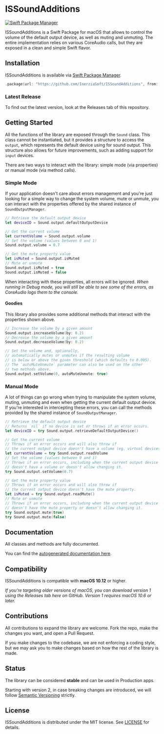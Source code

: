 # ISSoundAdditions

<a href="https://swift.org/package-manager">
  <img src="https://img.shields.io/badge/spm-compatible-brightgreen.svg?style=flat" alt="Swift Package Manager" />
</a>

ISSoundAdditions is a Swift Package for macOS that allows to control the volume of the default output device, as well as muting and unmuting. The entire implementation relies on various CoreAudio calls, but they are exposed in a clean and simple Swift flavor.

## Installation
ISSoundAdditions is available via [Swift Package Manager](https://swift.org/package-manager).

```swift
.package(url: "https://github.com/InerziaSoft/ISSoundAdditions", from: "<see GitHub releases>")
```

### Latest Release
To find out the latest version, look at the Releases tab of this repository.

## Getting Started
All the functions of the library are exposed through the `Sound` class. This class cannot be instantiated, but it provides a structure to access the `output`, which represents the default device using for sound output. This structure also allows for future improvements, such as adding support for `input` devices.

There are two ways to interact with the library: simple mode (via properties) or manual mode (via method calls).

### Simple Mode
If your application doesn't care about errors management and you're just looking for a simple way to change the system volume, mute or unmute, you can interact with the properties offered by the shared instance of `SoundOutputManager`.

```swift
// Retrieve the default output device
let deviceID = Sound.output.defaultOutputDevice

// Get the current volume
let currentVolume = Sound.output.volume
// Set the volume (values between 0 and 1)
Sound.output.volume = 0.7

// Get the mute property value
let isMuted = Sound.output.isMuted
// Mute or unmute
Sound.output.isMuted = true
Sound.output.isMuted = false
```

When interacting with these properties, all errors will be ignored. _When running in Debug mode, you will still be able to see some of the errors, as CoreAudio logs them to the console._

#### Goodies
This library also provides some additional methods that interact with the properties shown above.

```swift
// Increase the volume by a given amount
Sound.output.increaseVolume(by: 0.2)
// Decrease the volume by a given amount
Sound.output.decreaseVolume(by: 0.2)

// Set the volume and, optionally,
// automatically mutes or unmutes if the resulting volume
// is below or above the given threshold (which defaults to 0.005).
// The `autoMuteUnmute` parameter can also be used on the other
// two methods above.
Sound.output.setVolume(0, autoMuteUnmute: true)
```

### Manual Mode
A lot of things can go wrong when trying to manipulate the system volume, muting, unmuting and even when getting the current default output device. If you're interested in intercepting these errors, you can call the methods provided by the shared instance of `SoundOutputManager`.

```swift
// Retrieve the default output device
// Returns `nil` if no device is set or throws if an error occurs.
let deviceID = try Sound.output.retrieveDefaultOutputDevice()

// Get the current volume
// Throws if an error occurs and will also throw if
// the current output device doesn't have a volume (eg. virtual devices)
let currentVolume = try Sound.output.readVolume
// Set the volume (values between 0 and 1)
// Throws if an error occurs, including when the current output device
// doesn't have a volume or doesn't allow changing it.
try Sound.output.setVolume(0.7)

// Get the mute property value
// Throws if an error occurs and will also throw if
// the current output device doesn't have the mute property.
let isMuted = try Sound.output.readMute()
// Mute or unmute
// Throws if an error occurs, including when the current output device
// doesn't have the mute property or doesn't allow changing it.
try Sound.output.mute(true)
try Sound.output.mute(false)
```

## Documentation
All classes and methods are fully documented.

You can find the [autogenerated documentation here](http://inerziasoft.github.io/ISSoundAdditions/).

## Compatibility
ISSoundAdditions is compatible with **macOS 10.12** or higher.

*If you're targeting older versions of macOS, you can download version 1 using the Releases tab here on GitHub. Version 1 requires macOS 10.6 or later.*

## Contributions
All contributions to expand the library are welcome. Fork the repo, make the changes you want, and open a Pull Request.

If you make changes to the codebase, we are not enforcing a coding style, but we may ask you to make changes based on how the rest of the library is made.

## Status
The library can be considered **stable** and can be used in Production apps.

Starting with version 2, in case breaking changes are introduced, we will follow [Semantic Versioning](https://semver.org/) strictly.

## License
ISSoundAdditions is distributed under the MIT license. See [LICENSE](https://github.com/InerziaSoft/ISSoundAdditions/blob/master/LICENSE) for details.
